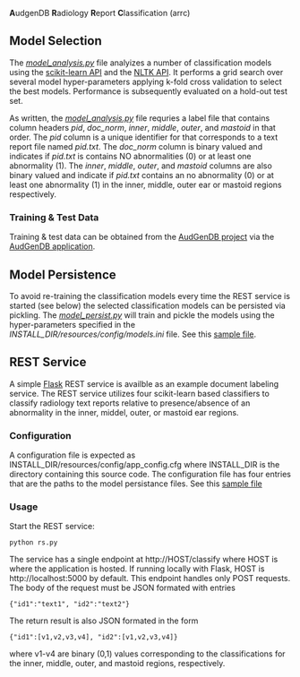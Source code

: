 **A**udgenDB **R**adiology **R**eport **C**lassification (arrc)

## Model Selection
The [*model_analysis.py*](https://github.com/chop-dbhi/arrc/blob/master/model_analysis.py) file analyizes a number of classification models using the [scikit-learn API](http://scikit-learn.org/stable/) and the [NLTK API](http://www.nltk.org/). It performs a grid search over several model hyper-parameters applying k-fold cross validation to select the best models. Performance is subsequently evaluated on a hold-out test set. 

As written, the [*model_analysis.py*](https://github.com/chop-dbhi/arrc/blob/master/model_analysis.py) file requries a label file that contains column headers *pid*, *doc_norm*, *inner*, *middle*, *outer*, and *mastoid* in that order. The *pid* column is a unique identifier for that corresponds to a text report file named *pid.txt*. The *doc_norm* column is binary valued and indicates if *pid.txt* is contains NO abnormalities (0) or at least one abnormality (1). The *inner*, *middle*, *outer*, and *mastoid* columns are also binary valued and indicate if *pid.txt* contains an no abnormality (0) or at least one abnormality (1) in the inner, middle, outer ear or mastoid regions respectively. 

### Training & Test Data
Training & test data can be obtained from the [AudGenDB project](http://audgendb.chop.edu/) via the [AudGenDB application](https://audgendb.chop.edu/app/login/). 

## Model Persistence 
To avoid re-training the classification models every time the REST service is started (see below) the selected classification models can be persisted via pickling. The [*model_persist.py*](https://github.com/chop-dbhi/arrc/blob/master/model_persist.py) will train and pickle the models using the hyper-parameters specified in the *INSTALL_DIR/resources/config/models.ini* file. See this [sample file](https://github.com/chop-dbhi/arrc/wiki/Sample-models.ini). 

## REST Service
A simple [Flask](http://flask.pocoo.org/) REST service is availble as an example document labeling service. The REST service utilizes four scikit-learn based classifiers to classify radiology text reports relative to presence/absence of an abnormality in the inner, middel, outer, or mastoid ear regions. 

### Configuration
A configuration file is expected as INSTALL_DIR/resources/config/app_config.cfg where INSTALL_DIR is the directory containing this source code. The configuration file has four entries that are the paths to the model persistance files. See this [sample file](https://github.com/chop-dbhi/arrc/wiki/Sample-REST-service-configuration-file)

### Usage
Start the REST service:

    python rs.py

The service has a single endpoint at http://HOST/classify where HOST is where the application is hosted. If running locally with Flask, HOST is http://localhost:5000 by default. This endpoint handles only POST requests. The body of the request must be JSON formated with entries 

    {"id1":"text1", "id2":"text2"}
    
The return result is also JSON formated in the form

    {"id1":[v1,v2,v3,v4], "id2":[v1,v2,v3,v4]}
    
where v1-v4 are binary (0,1) values corresponding to the classifications for the inner, middle, outer, and mastoid regions, respectively. 
